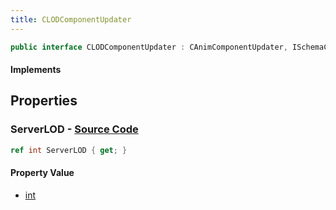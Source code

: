 ```yaml
---
title: CLODComponentUpdater
---
```


```csharp
public interface CLODComponentUpdater : CAnimComponentUpdater, ISchemaClass<CAnimComponentUpdater>, ISchemaClass<CLODComponentUpdater>, ISchemaField, ISchemaClass, INativeHandle
```

#### Implements

## Properties

### **ServerLOD** - [Source Code](https://github.com/swiftly-solution/swiftlys2/blob/main/managed/src/SwiftlyS2.Generated/Schemas/Interfaces/CLODComponentUpdater.cs#L16)

```csharp
ref int ServerLOD { get; }
```

#### Property Value

- [int](https://learn.microsoft.com/dotnet/api/system.int32)

